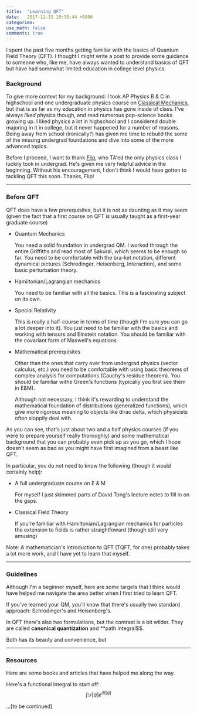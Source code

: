 ```yaml
---
title:  "Learning QFT"
date:   2017-12-31 19:30:44 +0900
categories:
use_math: false
comments: true
---
```


I spent the past five months getting familiar with the basics of Quantum Field Theory (QFT).
I thought I might write a post to provide some guidance to someone who, like me, have always wanted to understand basics of QFT but have had somewhat
limited education in college level physics.

### Background 
To give more context for my background: I took AP Physics B & C in highschool and one undergraduate physics course on [Classical Mechanics][phy3318], but that is as far as my education in physics has gone inside of class.
I've always *liked* physics though, and read numerous pop-science books growing up. I liked physics a lot in highschool and I considered double majoring in it in college, but it never happened for a number of reasons.
Being away from school (ironically?) has given me time to rebuild the some of the missing undergrad foundations and dive into some of the more advanced topics.

Before I proceed, I want to thank [Flip](http://physics.ucr.edu/~flip/), who TA'ed the only physics class I luckily took in undergrad. He's given me very helpful advice in the beginning. Without his encouragement, I don't think I would have gotten to tackling QFT this soon. Thanks, Flip!

-------

### Before QFT

QFT does have a few prerequisites, but it is not as daunting as it may seem (given the fact that a first course on QFT is usually taught as a first-year graduate course)

* Quantum Mechanics

    You need a solid foundation in undergrad QM. I worked through the entire Griffiths and read most of Sakurai, which seems to be enough so far. You need to be comfortable with the bra-ket notation, different dynamical pictures (Schrodinger, Heisenberg, Interaction), and some basic perturbation theory.
    
* Hamiltonian/Lagrangian mechanics

    You need to be familiar with all the basics. This is a fascinating subject on its own.

* Special Relativity 

    This is really a half-course in terms of time (though I'm sure you can go a lot deeper into it). You just need to be familiar with the basics and working with tensors and Einstein notation.
    You should be familiar with the covariant form of Maxwell's equations.

* Mathematical prerequisites

    Other than the ones that carry over from undergrad physics (vector calculus, etc.) you need to be comfortable with
    using basic theorems of complex analysis for computations (Cauchy's residue theorem).
    You should be familiar withe Green's functions (typically you first see them in E&M).
    
    Although not necessary, I think it's rewarding to understand the mathematical foundation of distributions (generalized functions), which give more rigorous meaning to objects like dirac delta, which physicists often sloppily deal with.
    
    
As you can see, that's just about two and a half physics courses (if you were to prepare yourself really thoroughly) and some mathematical background that you can probably even pick up as you go, which I hope doesn't seem as bad as you might have first imagined from a beast like QFT.
  
  
In particular, you do not need to know the following (though it would certainly help):
* A full undergraduate course on E & M

    For myself I just skimmed parts of David Tong's lecture notes to fill in on the gaps.
    
* Classical Field Theory

    If you're familiar with Hamiltonian/Lagrangian mechanics for particles the extension to fields is rather straightfoward (though still very amusing)


Note: A mathematician's introduction to QFT (TQFT, for one) probably takes a lot more work, and I have yet to learn that myself.


--------

### Guidelines

Although I'm a beginner myself, here are some targets that I think would have helped me navigate the area better when I first tried to learn QFT.

If you've learned your QM, you'll know that there's usually two standard approach: Schrodinger's and Heisenberg's.

In QFT there's also two formulations, but the contrast is a bit wilder. They are called **canonical quantization** and **path integral$$.

Both has its beauty and convenience, but 



-----------

### Resources

Here are some books and articles that have helped me along the way.



Here's a functional integral to start off:
$$\int \mathcal{D}[q]e^{i S[q]} $$

...\[to be continued\]


[phy3318]: https://www.physics.uci.edu/~tanedo/P3318.html
